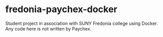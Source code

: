 # fredonia-paychex-docker
Student project in association with SUNY Fredonia college using Docker. Any code here is not written by Paychex.
